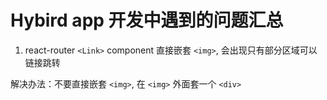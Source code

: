 Hybird app 开发中遇到的问题汇总
===============

1. react-router `<Link>` component 直接嵌套 `<img>`, 会出现只有部分区域可以链接跳转

  解决办法：不要直接嵌套 `<img>`, 在 `<img>` 外面套一个 `<div>`